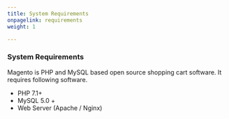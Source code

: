 ```yaml
---
title: System Requirements
onpagelink: requirements
weight: 1

---
```


### System Requirements

Magento is PHP and MySQL based open source shopping cart software. It requires following software.

- PHP 7.1+
- MySQL 5.0 +
- Web Server (Apache / Nginx)
 